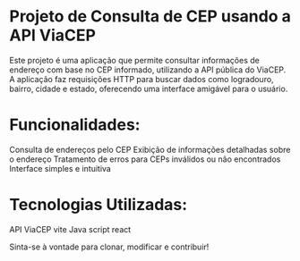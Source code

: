 
# Projeto de Consulta de CEP usando a API ViaCEP
Este projeto é uma aplicação que permite consultar informações de endereço com base no CEP informado, utilizando a API pública do ViaCEP. A aplicação faz requisições HTTP para buscar dados como logradouro, bairro, cidade e estado, oferecendo uma interface amigável para o usuário.

# Funcionalidades:
Consulta de endereços pelo CEP
Exibição de informações detalhadas sobre o endereço
Tratamento de erros para CEPs inválidos ou não encontrados
Interface simples e intuitiva

# Tecnologias Utilizadas:
API ViaCEP
vite
Java script
react


Sinta-se à vontade para clonar, modificar e contribuir!
